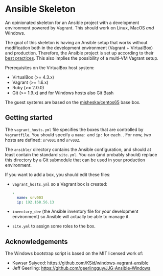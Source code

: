 # Ansible Skeleton

An opinionated skeleton for an Ansible project with a development environment
powered by Vagrant. This should work on Linux, MacOS *and* Windows.

The goal of this skeleton is having an Ansible setup that works without modification both in the development environment (Vagrant + VirtualBox) and production. Therefore, the Ansible project is set up according to their [best practices](http://docs.ansible.com/playbooks_best_practices.html). This also implies the possibility of a multi-VM Vagrant setup.

Prerequisites on the VirtualBox host system:

* VirtualBox (>= 4.3.x)
* Vagrant (>= 1.6.x)
* Ruby (>= 2.0.0)
* Git (>= 1.9.x) and for Windows hosts also Git Bash

The guest systems are based on the [misheska/centos65](https://vagrantcloud.com/misheska/centos65) base box.

## Getting started

The `vagrant_hosts.yml` file specifies the boxes that are controlled by `Vagrantfile`. You should specify a `name:` and `ip:` for each.  . For now, two hosts are defined: `srv001` and `srv002`.

The `ansible/` directory contains the Ansible configuration, and should at least contain the standard `site.yml`. You can (and probably should) replace this directory by a Git submodule that can be used in your production environment.

If you want to add a box, you should edit these files:

* `vagrant_hosts.yml` so a Vagrant box is created:
 
  ```yaml
  -
    name: srv003
    ip: 192.168.56.13
  ```

* `inventory_dev` (the Ansible inventory file for your development environment) so Ansible will actually be able to manage it.
* `site.yml` to assign some roles to the box.

## Acknowledgements

The Windows bootstrap script is based on the MIT licensed work of:

* Kawsar Saiyeed: https://github.com/KSid/windows-vagrant-ansible
* Jeff Geerling: https://github.com/geerlingguy/JJG-Ansible-Windows


